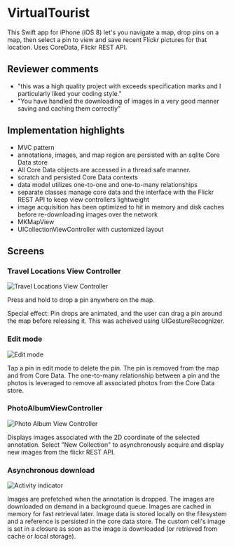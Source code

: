 # VirtualTourist
This Swift app for iPhone (iOS 8) let's you navigate a map, drop pins on a map, then select a pin to view and save recent Flickr pictures for that location. Uses CoreData, Flickr REST API.

## Reviewer comments
* "this was a high quality project with exceeds specification marks and I particularly liked your coding style."
* "You have handled the downloading of images in a very good manner saving and caching them correctly"

## Implementation highlights
* MVC pattern
* annotations, images, and map region are persisted with an sqlite Core Data store
* All Core Data objects are accessed in a thread safe manner.
* scratch and persisted Core Data contexts
* data model utilizes one-to-one and one-to-many relationships
* separate classes manage core data and the interface with the Flickr REST API to keep view controllers lightweight
* image acquisition has been optimized to hit in memory and disk caches before re-downloading images over the network
* MKMapView
* UICollectionViewController with customized layout


## Screens

### Travel Locations View Controller

![Travel Locations View Controller](/../screenshots/VirtualTourist_screenshot_TravelLocationsViewController.png?raw=true "Travel Locations View Controller")

Press and hold to drop a pin anywhere on the map.

Special effect: Pin drops are animated, and the user can drag a pin around the map before releasing it. This was acheived using UIGestureRecognizer.

### Edit mode

![Edit mode](/../screenshots/VirtualTourist_EditMode.png?raw=true "Edit mode")

Tap a pin in edit mode to delete the pin. The pin is removed from the map and from Core Data. The one-to-many relationship between a pin and the photos is leveraged to remove all associated photos from the Core Data store.

### PhotoAlbumViewController

![Photo Album View Controller](/../screenshots/VirtualTourist_screenshot_PhotoAlbumViewController.png?raw=true "Photo Album View Controller")

Displays images associated with the 2D coordinate of the selected annotation. Select "New Collection" to asynchronously acquire and display new images from the flickr REST API.

### Asynchronous download

![Activity indicator](/../screenshots/VirtualTourist_screenshot_async_download.png?raw=true "Activity indicator")

Images are prefetched when the annotation is dropped. The images are downloaded on demand in a background queue. Images are cached in memory for fast retrieval later. Image data is stored locally on the filesystem and a reference is persisted in the core data store. The custom cell's image is set in a closure as soon as the image is downloaded (or retrieved from cache or local storage).

